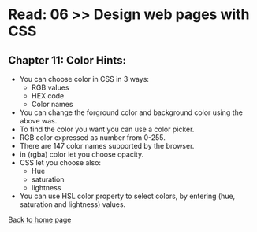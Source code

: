 # Read: 06 >> Design web pages with CSS

## Chapter 11: Color Hints:
+ You can choose color in CSS in 3 ways:
  + RGB values  
  + HEX code
  + Color names
+ You can change the forground color and background color using the above was.
+ To find the color you want you can use a color picker.
+ RGB color expressed as number from 0-255.
+ There are 147 color names supported by the browser.
+ in (rgba) color let you choose opacity.
+ CSS let you choose also:
  + Hue
  + saturation
  + lightness
+ You can use HSL color property to select colors, by entering (hue, saturation and lightness) values.  

[Back to home page](../README.md)
